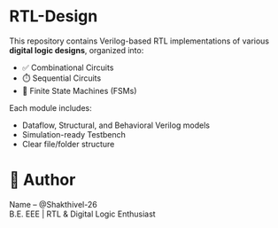 # RTL-Design

This repository contains Verilog-based RTL implementations of various **digital logic designs**, organized into:

- ✅ Combinational Circuits
- ⏱️ Sequential Circuits
- 🧠 Finite State Machines (FSMs)

Each module includes:
- Dataflow, Structural, and Behavioral Verilog models
- Simulation-ready Testbench
- Clear file/folder structure

# 🧠 Author

Name – @Shakthivel-26  
B.E. EEE | RTL & Digital Logic Enthusiast
